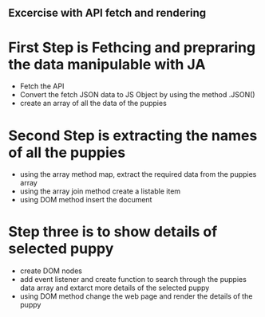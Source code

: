 ## Excercise with API fetch and rendering
# First Step is Fethcing and prepraring the data manipulable with JA
- Fetch the API 
- Convert the fetch JSON data to JS Object by using the method .JSON()
- create an array of all the data of the puppies

# Second Step is extracting the names of all the puppies
- using the array method map, extract the required data from the puppies array
- using the array join method create a listable item
- using DOM method insert the document

# Step three is to show details of selected puppy
- create DOM nodes 
- add event listener and create function to search through the puppies data array and extarct more details of the selected puppy
- using DOM method change the web page and render the details of the puppy